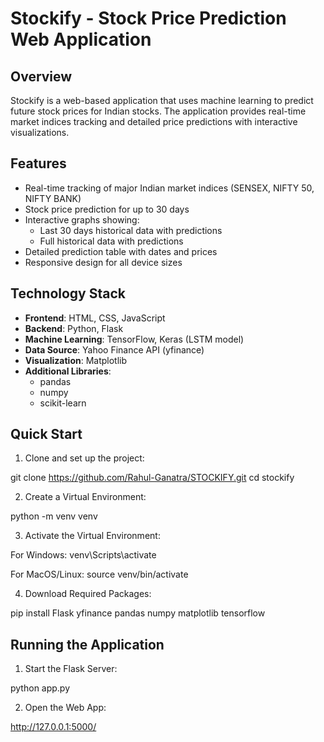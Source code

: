 # Stockify - Stock Price Prediction Web Application

## Overview
Stockify is a web-based application that uses machine learning to predict future stock prices for Indian stocks. The application provides real-time market indices tracking and detailed price predictions with interactive visualizations.

## Features
- Real-time tracking of major Indian market indices (SENSEX, NIFTY 50, NIFTY BANK)
- Stock price prediction for up to 30 days
- Interactive graphs showing:
  - Last 30 days historical data with predictions
  - Full historical data with predictions
- Detailed prediction table with dates and prices
- Responsive design for all device sizes

## Technology Stack
- **Frontend**: HTML, CSS, JavaScript
- **Backend**: Python, Flask
- **Machine Learning**: TensorFlow, Keras (LSTM model)
- **Data Source**: Yahoo Finance API (yfinance)
- **Visualization**: Matplotlib
- **Additional Libraries**: 
  - pandas
  - numpy
  - scikit-learn

## Quick Start

1. Clone and set up the project:

git clone https://github.com/Rahul-Ganatra/STOCKIFY.git
cd stockify

2. Create a Virtual Environment:
   
python -m venv venv

3. Activate the Virtual Environment:
   
For Windows:
venv\Scripts\activate

For MacOS/Linux:
source venv/bin/activate

4. Download Required Packages:
   
pip install Flask yfinance pandas numpy matplotlib tensorflow

## Running the Application

1. Start the Flask Server:

python app.py

2. Open the Web App:
   
http://127.0.0.1:5000/
   
